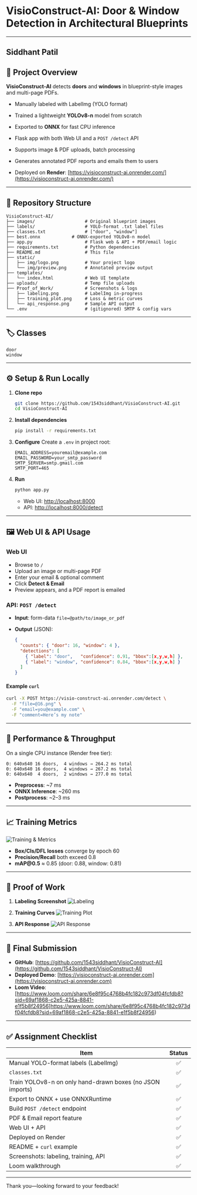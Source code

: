 # VisioConstruct-AI: Door & Window Detection in Architectural Blueprints

---

## Siddhant Patil 

## 🚀 Project Overview

**VisioConstruct-AI** detects **doors** and **windows** in blueprint-style images and multi-page PDFs.

* Manually labeled with LabelImg (YOLO format)
* Trained a lightweight **YOLOv8-n** model from scratch
* Exported to **ONNX** for fast CPU inference
* Flask app with both Web UI and a `POST /detect` API
* Supports image & PDF uploads, batch processing
* Generates annotated PDF reports and emails them to users

* Deployed on **Render**:
  [https://visioconstruct-ai.onrender.com/](https://visioconstruct-ai.onrender.com/)

---

## 📂 Repository Structure

```
VisioConstruct-AI/
├── images/                   # Original blueprint images
├── labels/                   # YOLO-format .txt label files
├── classes.txt               # ["door", "window"]
├── best.onnx            # ONNX-exported YOLOv8-n model
├── app.py                    # Flask web & API + PDF/email logic
├── requirements.txt          # Python dependencies
├── README.md                 # This file
├── static/
│   ├── img/logo.png          # Your project logo
│   └── img/preview.png       # Annotated preview output
├── templates/
│   └── index.html            # Web UI template
├── uploads/                  # Temp file uploads
├── Proof_of_Work/            # Screenshots & logs
│   ├── labeling.png          # LabelImg in-progress
│   ├── training_plot.png     # Loss & metric curves
│   └── api_response.png      # Sample API output
└── .env                      # (gitignored) SMTP & config vars
```

---

## 🏷️ Classes

```
door
window
```

---

## ⚙️ Setup & Run Locally

1. **Clone repo**

   ```bash
   git clone https://github.com/1543siddhant/VisioConstruct-AI.git
   cd VisioConstruct-AI
   ```

2. **Install dependencies**

   ```bash
   pip install -r requirements.txt
   ```

3. **Configure**
   Create a `.env` in project root:

   ```
   EMAIL_ADDRESS=youremail@example.com
   EMAIL_PASSWORD=your_smtp_password
   SMTP_SERVER=smtp.gmail.com
   SMTP_PORT=465
   ```

4. **Run**

   ```bash
   python app.py
   ```

   * Web UI: [http://localhost:8000](http://localhost:8000)
   * API:      [http://localhost:8000/detect](http://localhost:8000/detect)

---

## 🖼️ Web UI & API Usage

### Web UI

* Browse to `/`
* Upload an image or multi-page PDF
* Enter your email & optional comment
* Click **Detect & Email**
* Preview appears, and a PDF report is emailed

### API: `POST /detect`

* **Input**: form-data `file=@path/to/image_or_pdf`
* **Output** (JSON):

  ```json
  {
    "counts": { "door": 16, "window": 4 },
    "detections": [
      { "label": "door",   "confidence": 0.91, "bbox":[x,y,w,h] },
      { "label": "window", "confidence": 0.84, "bbox":[x,y,w,h] }
    ]
  }
  ```

#### Example `curl`

```bash
curl -X POST https://visio-construct-ai.onrender.com/detect \
  -F "file=@16.png" \
  -F "email=you@example.com" \
  -F "comment=Here’s my note"
```

---

## 🚀 Performance & Throughput

On a single CPU instance (Render free tier):

```
0: 640x640 16 doors,  4 windows → 264.2 ms total
0: 640x640 16 doors,  4 windows → 267.2 ms total
0: 640x640  4 doors,  2 windows → 277.0 ms total
```

* **Preprocess**: \~7 ms
* **ONNX Inference**: \~260 ms
* **Postprocess**: \~2–3 ms

---

## 📈 Training Metrics

![Training & Metrics](https://raw.githubusercontent.com/1543siddhant/VisioConstruct-AI/refs/heads/main/runs/detect/yolov8n_blueprint_fullrun/confusion_matrix.png)

* **Box/Cls/DFL losses** converge by epoch 60
* **Precision/Recall** both exceed 0.8
* **mAP\@0.5** ≈ 0.85 (door: 0.88, window: 0.81)

---

## 📸 Proof of Work

1. **Labeling Screenshot**
   ![Labeling](https://raw.githubusercontent.com/1543siddhant/VisioConstruct-AI/refs/heads/main/runs/detect/yolov8n_blueprint_fullrun/Screenshot%202025-06-01%20024329.png)

2. **Training Curves**
   ![Training Plot](https://raw.githubusercontent.com/1543siddhant/VisioConstruct-AI/refs/heads/main/runs/detect/yolov8n_blueprint_fullrun/results.png)

3. **API Response**
   ![API Response](https://raw.githubusercontent.com/1543siddhant/VisioConstruct-AI/refs/heads/main/runs/detect/yolov8n_blueprint_fullrun/Screenshot%202025-06-01%20182948.png)

---

## 🔗 Final Submission

* **GitHub**: [https://github.com/1543siddhant/VisioConstruct-AI](https://github.com/1543siddhant/VisioConstruct-AI)
* **Deployed Demo**: [https://visioconstruct-ai.onrender.com](https://visioconstruct-ai.onrender.com)
* **Loom Video**: [https://www.loom.com/share/6e8f95c4768b4fc182c973df04fcfdb8?sid=69af1868-c2e5-425a-8841-e1f5b8f24956]https://www.loom.com/share/6e8f95c4768b4fc182c973df04fcfdb8?sid=69af1868-c2e5-425a-8841-e1f5b8f24956)

---

## ✅ Assignment Checklist

| Item                                                      | Status |
| --------------------------------------------------------- | :----: |
| Manual YOLO-format labels (LabelImg)                      |    ✅   |
| `classes.txt`                                             |    ✅   |
| Train YOLOv8-n on only hand-drawn boxes (no JSON imports) |    ✅   |
| Export to ONNX + use ONNXRuntime                          |    ✅   |
| Build `POST /detect` endpoint                             |    ✅   |
| PDF & Email report feature                                |    ✅   |
| Web UI + API                                              |    ✅   |
| Deployed on Render                                        |    ✅   |
| README + `curl` example                                   |    ✅   |
| Screenshots: labeling, training, API                      |    ✅   |
| Loom walkthrough                                          |    ✅   |

---

Thank you—looking forward to your feedback!
